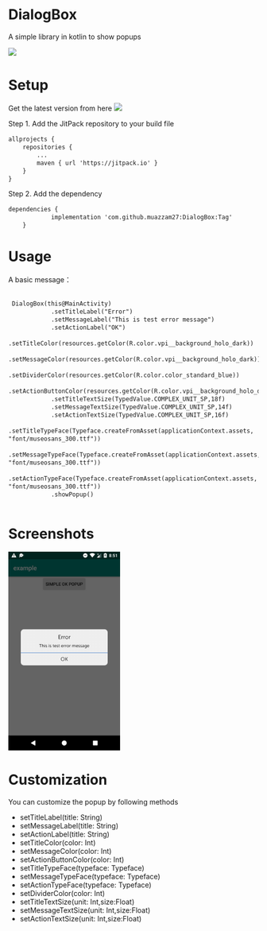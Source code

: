 # DialogBox
A simple library in kotlin to show popups 

[![](https://jitpack.io/v/muazzam27/DialogBox.svg)](https://jitpack.io/#muazzam27/DialogBox)

# Setup

Get the latest version from here [![](https://jitpack.io/v/muazzam27/DialogBox.svg)](https://jitpack.io/#muazzam27/DialogBox)

Step 1. Add the JitPack repository to your build file

	allprojects {
		repositories {
			...
			maven { url 'https://jitpack.io' }
		}
	}
  
Step 2. Add the dependency

~~~
dependencies {
	        implementation 'com.github.muazzam27:DialogBox:Tag'
	}
~~~
 

# Usage

A basic message：

~~~

 DialogBox(this@MainActivity)
            .setTitleLabel("Error")
            .setMessageLabel("This is test error message")
            .setActionLabel("OK")
            .setTitleColor(resources.getColor(R.color.vpi__background_holo_dark))
            .setMessageColor(resources.getColor(R.color.vpi__background_holo_dark))
            .setDividerColor(resources.getColor(R.color.color_standard_blue))
            .setActionButtonColor(resources.getColor(R.color.vpi__background_holo_dark))
            .setTitleTextSize(TypedValue.COMPLEX_UNIT_SP,18f)
            .setMessageTextSize(TypedValue.COMPLEX_UNIT_SP,14f)
            .setActionTextSize(TypedValue.COMPLEX_UNIT_SP,16f)
            .setTitleTypeFace(Typeface.createFromAsset(applicationContext.assets, "font/museosans_300.ttf"))
            .setMessageTypeFace(Typeface.createFromAsset(applicationContext.assets, "font/museosans_300.ttf"))
            .setActionTypeFace(Typeface.createFromAsset(applicationContext.assets, "font/museosans_300.ttf"))
            .showPopup()


~~~


# Screenshots

<img src="screenshots/Screenshot_1567968683.png" height="400" alt="Screenshot"/>


# Customization

You can customize the popup by following methods

- setTitleLabel(title: String)
- setMessageLabel(title: String)
- setActionLabel(title: String)
- setTitleColor(color: Int)
- setMessageColor(color: Int)
- setActionButtonColor(color: Int)
- setTitleTypeFace(typeface: Typeface)
- setMessageTypeFace(typeface: Typeface)
- setActionTypeFace(typeface: Typeface)
- setDividerColor(color: Int)
- setTitleTextSize(unit: Int,size:Float)
- setMessageTextSize(unit: Int,size:Float)
- setActionTextSize(unit: Int,size:Float)



